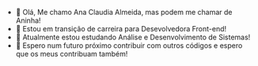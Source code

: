 - 👋 Olá, Me chamo Ana Claudia Almeida, mas podem me chamar de Aninha!
- 👀 Estou em transição de carreira para Desevolvedora Front-end!
- 🌱 Atualmente estou estudando Análise e Desenvolvimento de Sistemas!
- 💞️ Espero num futuro próximo contribuir com outros códigos e espero que os meus contribuam também!


<!---
anaclaudia-almeida/anaclaudia-almeida is a ✨ special ✨ repository because its `README.md` (this file) appears on your GitHub profile.
You can click the Preview link to take a look at your changes.
--->
